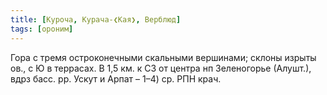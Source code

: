 ```yaml
---
title: [Куроча, Курача-❮Кая❯, Верблюд]
tags: [ороним]
---
```


Гора с тремя остроконечными скальными вершинами; склоны изрыты ов., с Ю в
террасах. В 1,5 км. к СЗ от центра нп Зеленогорье (Алушт.), вдрз басс. рр. Ускут
и Арпат – 1–4) ср. РПН крач.
